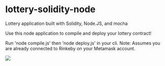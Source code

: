# lottery-solidity-node
Lottery application built with Solidity, Node.JS, and mocha

Use this node application to compile and deploy your lottery contract!

Run 'node compile.js' then 'node deploy.js' in your cli. Note: Assumes you are already connected to Rinkeby on your Metamask account. 


<img src="https://imgur.com/TuKCg5S.png" />
